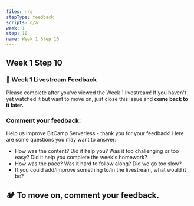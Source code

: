 ```yaml
---
files: n/a
stepType: feedback
scripts: n/a
week: 1
step: 10
name: Week 1 Step 10
---
```


## Week 1 Step 10

### 📝 Week 1 Livestream Feedback

Please complete after you've viewed the Week 1 livestream! If you haven't yet watched it but want to move on, just close this issue and **come back to it later.**

### Comment your feedback:

Help us improve BitCamp Serverless - thank you for your feedback! Here are some questions you may want to answer:
- How was the content? Did it help you? Was it too challenging or too easy? Did it help you complete the week's homework?
- How was the pace? Was it hard to follow along? Did we go too slow?
- If you could add/improve something to/in the livestream, what would it be?

## **:camping: To move on, comment your feedback.**
